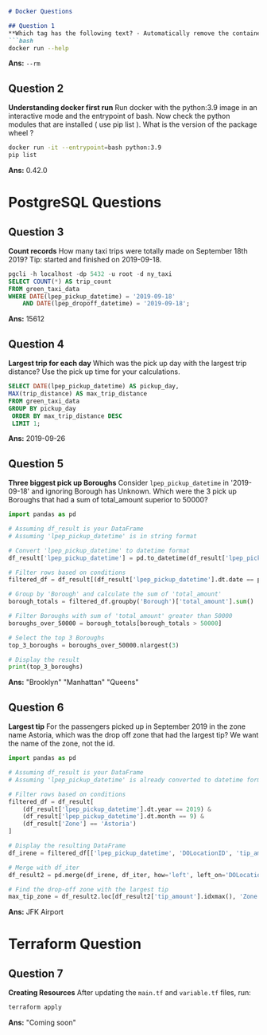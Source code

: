 ```markdown
# Docker Questions

## Question 1
**Which tag has the following text? - Automatically remove the container when it exits**
```bash
docker run --help
```
**Ans:** `--rm`

## Question 2
**Understanding docker first run**
Run docker with the python:3.9 image in an interactive mode and the entrypoint of bash. Now check the python modules that are installed ( use pip list ).
What is the version of the package wheel ?
```bash
docker run -it --entrypoint=bash python:3.9
pip list
```
**Ans:** 0.42.0

# PostgreSQL Questions

## Question 3
**Count records**
How many taxi trips were totally made on September 18th 2019?
Tip: started and finished on 2019-09-18.
```sql
pgcli -h localhost -dp 5432 -u root -d ny_taxi
SELECT COUNT(*) AS trip_count
FROM green_taxi_data
WHERE DATE(lpep_pickup_datetime) = '2019-09-18'
    AND DATE(lpep_dropoff_datetime) = '2019-09-18';
```
**Ans:** 15612

## Question 4
**Largest trip for each day**
Which was the pick up day with the largest trip distance? Use the pick up time for your calculations.
```sql
SELECT DATE(lpep_pickup_datetime) AS pickup_day,
MAX(trip_distance) AS max_trip_distance
FROM green_taxi_data
GROUP BY pickup_day
 ORDER BY max_trip_distance DESC
 LIMIT 1;
```
**Ans:** 2019-09-26

## Question 5
**Three biggest pick up Boroughs**
Consider `lpep_pickup_datetime` in '2019-09-18' and ignoring Borough has Unknown. Which were the 3 pick up Boroughs that had a sum of total_amount superior to 50000?
```python
import pandas as pd

# Assuming df_result is your DataFrame
# Assuming 'lpep_pickup_datetime' is in string format

# Convert 'lpep_pickup_datetime' to datetime format
df_result['lpep_pickup_datetime'] = pd.to_datetime(df_result['lpep_pickup_datetime'])

# Filter rows based on conditions
filtered_df = df_result[(df_result['lpep_pickup_datetime'].dt.date == pd.to_datetime('2019-09-18').date()) & (df_result['Borough'] != 'Unknown')]

# Group by 'Borough' and calculate the sum of 'total_amount'
borough_totals = filtered_df.groupby('Borough')['total_amount'].sum()

# Filter Boroughs with sum of 'total_amount' greater than 50000
boroughs_over_50000 = borough_totals[borough_totals > 50000]

# Select the top 3 Boroughs
top_3_boroughs = boroughs_over_50000.nlargest(3)

# Display the result
print(top_3_boroughs)
```
**Ans:** "Brooklyn" "Manhattan" "Queens"

## Question 6
**Largest tip**
For the passengers picked up in September 2019 in the zone name Astoria, which was the drop off zone that had the largest tip? We want the name of the zone, not the id.
```python
import pandas as pd

# Assuming df_result is your DataFrame
# Assuming 'lpep_pickup_datetime' is already converted to datetime format

# Filter rows based on conditions
filtered_df = df_result[
    (df_result['lpep_pickup_datetime'].dt.year == 2019) & 
    (df_result['lpep_pickup_datetime'].dt.month == 9) & 
    (df_result['Zone'] == 'Astoria')
]

# Display the resulting DataFrame
df_irene = filtered_df[['lpep_pickup_datetime', 'DOLocationID', 'tip_amount']]

# Merge with df_iter
df_result2 = pd.merge(df_irene, df_iter, how='left', left_on='DOLocationID', right_on='LocationID')

# Find the drop-off zone with the largest tip
max_tip_zone = df_result2.loc[df_result2['tip_amount'].idxmax(), 'Zone']
```
**Ans:** JFK Airport

# Terraform Question

## Question 7
**Creating Resources**
After updating the `main.tf` and `variable.tf` files, run:
```bash
terraform apply
```
**Ans:** "Coming soon"
```


```
